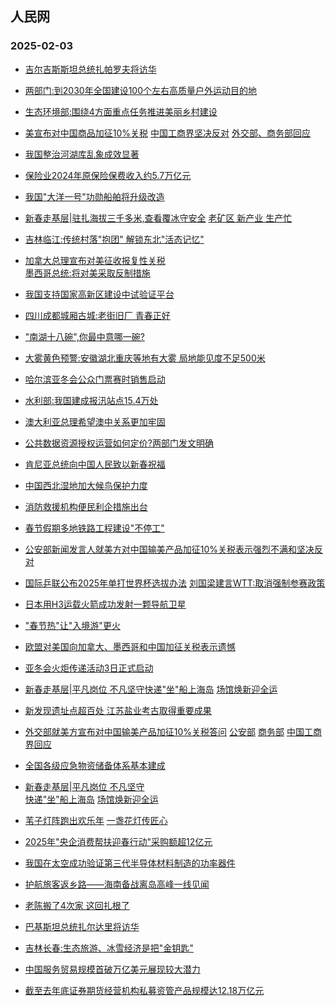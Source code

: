 ## 人民网 
### 2025-02-03

+ [吉尔吉斯斯坦总统扎帕罗夫将访华](http://world.people.com.cn/n1/2025/0202/c1002-40411723.html)

+ [两部门:到2030年全国建设100个左右高质量户外运动目的地](http://politics.people.com.cn/n1/2025/0202/c1001-40411725.html)

+ [生态环境部:围绕4方面重点任务推进美丽乡村建设](http://politics.people.com.cn/n1/2025/0202/c1001-40411759.html)

+ [美宣布对中国商品加征10%关税</a> <a href="http://world.people.com.cn/n1/2025/0202/c1002-40411772.html" target="_blank">中国工商界坚决反对</a> <a href="http://world.people.com.cn/n1/2025/0202/c1002-40411726.html" target="_blank">外交部、</a><a href="http://world.people.com.cn/n1/2025/0202/c1002-40411724.html" target="_blank">商务部回应](http://world.people.com.cn/n1/2025/0202/c1002-40411580.html)

+ [我国整治河湖库乱象成效显著](http://env.people.com.cn/n1/2025/0202/c1010-40411768.html)

+ [保险业2024年原保险保费收入约5.7万亿元](http://finance.people.com.cn/n1/2025/0202/c1004-40411733.html)

+ [我国"大洋一号"功勋船舶将升级改造](http://finance.people.com.cn/n1/2025/0202/c1004-40411760.html)

+ [新春走基层|</a><a href="http://finance.people.com.cn/n1/2025/0202/c1004-40411537.html" target="_blank">驻扎海拔三千多米,查看覆冰守安全</a> <a href="http://finance.people.com.cn/n1/2025/0202/c1004-40411539.html" target="_blank">老矿区 新产业 生产忙](http://finance.people.com.cn/GB/8215/459972/459973/index.html)

+ [吉林临江:传统村落"抱团" 解锁东北"活态记忆"](http://ent.people.com.cn/n1/2025/0202/c1012-40411560.html)

+ [加拿大总理宣布对美征收报复性关税</a><br><a href="http://world.people.com.cn/n1/2025/0202/c1002-40411737.html" target="_blank">墨西哥总统:将对美采取反制措施](http://world.people.com.cn/n1/2025/0202/c1002-40411757.html)

+ [我国支持国家高新区建设中试验证平台](http://finance.people.com.cn/n1/2025/0202/c1004-40411535.html)

+ [四川成都城厢古城:老街旧厂 青春正好](http://ent.people.com.cn/n1/2025/0202/c1012-40411558.html)

+ ["南湖十八碗",你最中意哪一碗?](http://ent.people.com.cn/n1/2025/0202/c1012-40411562.html)

+ [大雾黄色预警:安徽湖北重庆等地有大雾 局地能见度不足500米](http://society.people.com.cn/n1/2025/0202/c1008-40411707.html)

+ [哈尔滨亚冬会公众门票赛时销售启动](http://ent.people.com.cn/n1/2025/0202/c1012-40411540.html)

+ [水利部:我国建成报汛站点15.4万处](http://finance.people.com.cn/n1/2025/0202/c1004-40411536.html)

+ [澳大利亚总理希望澳中关系更加牢固](http://world.people.com.cn/n1/2025/0202/c1002-40411546.html)

+ [公共数据资源授权运营如何定价?两部门发文明确](http://finance.people.com.cn/n1/2025/0202/c1004-40411524.html)

+ [肯尼亚总统向中国人民致以新春祝福](http://world.people.com.cn/n1/2025/0202/c1002-40411544.html)

+ [中国西北湿地加大候鸟保护力度](http://society.people.com.cn/n1/2025/0202/c1008-40411526.html)

+ [消防救援机构便民利企措施出台](http://society.people.com.cn/n1/2025/0202/c1008-40411527.html)

+ [春节假期多地铁路工程建设"不停工"](http://society.people.com.cn/n1/2025/0202/c1008-40411521.html)

+ [公安部新闻发言人就美方对中国输美产品加征10%关税表示强烈不满和坚决反对](http://society.people.com.cn/n1/2025/0203/c1008-40411787.html)

+ [国际乒联公布2025年单打世界杯选拔办法</a> <a href="http://ent.people.com.cn/n1/2025/0203/c1012-40411790.html" target="_blank">刘国梁建言WTT:取消强制参赛政策](http://ent.people.com.cn/n1/2025/0203/c1012-40411789.html)

+ [日本用H3运载火箭成功发射一颗导航卫星](http://world.people.com.cn/n1/2025/0202/c1002-40411783.html)

+ ["春节热"让"入境游"更火](http://world.people.com.cn/n1/2025/0203/c1002-40411805.html)

+ [欧盟对美国向加拿大、墨西哥和中国加征关税表示遗憾](http://world.people.com.cn/n1/2025/0203/c1002-40411792.html)

+ [亚冬会火炬传递活动3日正式启动](http://ent.people.com.cn/n1/2025/0203/c1012-40411803.html)

+ [新春走基层|平凡岗位 不凡坚守</a><a href="http://society.people.com.cn/n1/2025/0203/c1008-40411814.html" target="_blank">快递"坐"船上海岛</a> <a href="http://society.people.com.cn/n1/2025/0203/c1008-40411815.html" target="_blank">场馆焕新迎全运](http://society.people.com.cn/n1/2025/0203/c1008-40411813.html)

+ [新发现遗址点超百处 江苏盐业考古取得重要成果](http://ent.people.com.cn/n1/2025/0203/c1012-40411821.html)

+ [外交部就美方宣布对中国输美产品加征10%关税答问</a> <a href="http://world.people.com.cn/n1/2025/0203/c1002-40411810.html" target="_blank">公安部</a> <a href="http://world.people.com.cn/n1/2025/0203/c1002-40411809.html" target="_blank">商务部</a> <a href="http://world.people.com.cn/n1/2025/0203/c1002-40411811.html" target="_blank">中国工商界回应](http://world.people.com.cn/n1/2025/0203/c1002-40411808.html)

+ [全国各级应急物资储备体系基本建成](http://env.people.com.cn/n1/2025/0203/c1010-40411824.html%22%20target%3D%22_blank%22%20rel%3D%22noopener%22%3E2024%E5%B9%B4%22%E4%B8%89%E5%8C%97%22%E5%B7%A5%E7%A8%8B%E6%94%BB%E5%9D%9A%E6%88%98%E5%AE%8C%E6%88%90%E5%90%84%E9%A1%B9%E5%BB%BA%E8%AE%BE%E4%BB%BB%E5%8A%A1%E8%B6%855700%E4%B8%87%E4%BA%A9%3C/a%3E%3C/li%3E%20%5B2025%E5%B9%B402%E6%9C%8803%E6%97%A507:17%5D%3Cli%3E%3Ca%20href%3D%22http://society.people.com.cn/n1/2025/0203/c1008-40411828.html)

+ [新春走基层|</a><a href="http://society.people.com.cn/n1/2025/0203/c1008-40411813.html" target="_blank">平凡岗位 不凡坚守</a><br><a href="http://society.people.com.cn/n1/2025/0203/c1008-40411814.html" target="_blank">快递"坐"船上海岛</a> <a href="http://society.people.com.cn/n1/2025/0203/c1008-40411815.html" target="_blank">场馆焕新迎全运](http://finance.people.com.cn/GB/8215/459972/459973/index.html)

+ [苇子灯阵跑出欢乐年</a> <a href="http://ent.people.com.cn/n1/2025/0203/c1012-40411818.html" target="_blank">一盏花灯传匠心](http://ent.people.com.cn/GB/458447/458829/index.html%22target%3D%22_blank%22%3E%E6%96%87%E5%8C%96%E4%B8%AD%E5%9B%BD%E8%A1%8C%7C%3C/a%3E%3Ca%20href%3D%22http://ent.people.com.cn/n1/2025/0203/c1012-40411817.html)

+ [2025年"央企消费帮扶迎春行动"采购额超12亿元](http://finance.people.com.cn/n1/2025/0203/c1004-40411830.html)

+ [我国在太空成功验证第三代半导体材料制造的功率器件](http://finance.people.com.cn/n1/2025/0203/c1004-40411827.html)

+ [护航旅客返乡路——海南备战离岛高峰一线见闻](http://society.people.com.cn/n1/2025/0203/c1008-40411829.html)

+ [老陈搬了4次家 这回扎根了](http://society.people.com.cn/n1/2025/0203/c1008-40411801.html)

+ [巴基斯坦总统扎尔达里将访华](http://world.people.com.cn/n1/2025/0203/c1002-40411965.html)

+ [吉林长春:生态旅游、冰雪经济是把"金钥匙"](http://finance.people.com.cn/n1/2025/0203/c1004-40411822.html)

+ [中国服务贸易规模首破万亿美元展现较大潜力](http://finance.people.com.cn/n1/2025/0203/c1004-40411942.html)

+ [截至去年底证券期货经营机构私募资管产品规模达12.18万亿元](http://env.people.com.cn/n1/2025/0203/c1010-40411824.html%22%20target%3D%22_blank%22%20rel%3D%22noopener%22%3E2024%E5%B9%B4%22%E4%B8%89%E5%8C%97%22%E5%B7%A5%E7%A8%8B%E6%94%BB%E5%9D%9A%E6%88%98%E5%AE%8C%E6%88%90%E5%90%84%E9%A1%B9%E5%BB%BA%E8%AE%BE%E4%BB%BB%E5%8A%A1%E8%B6%855700%E4%B8%87%E4%BA%A9%3C/a%3E%3C/li%3E%20%5B2025%E5%B9%B402%E6%9C%8803%E6%97%A507:17%5D%3Cli%3E%3Ca%20href%3D%22http://finance.people.com.cn/n1/2025/0203/c1004-40411967.html)

